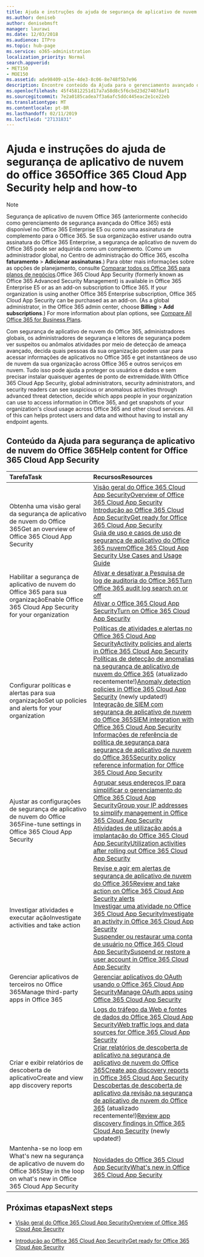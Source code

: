 ```yaml
---
title: Ajuda e instruções do ajuda de segurança de aplicativo de nuvem do office 365
ms.author: deniseb
author: denisebmsft
manager: laurawi
ms.date: 12/03/2018
ms.audience: ITPro
ms.topic: hub-page
ms.service: o365-administration
localization_priority: Normal
search.appverid:
- MET150
- MOE150
ms.assetid: ade98409-a15e-4de3-8c06-8e748f5b7e96
description: Encontre conteúdo da Ajuda para o gerenciamento avançado de segurança no Office 365, que agora é conhecido como segurança de aplicativo de nuvem do Office 365.
ms.openlocfilehash: 45f45812251d17a7a58d8c5f6cbd23d27407daf1
ms.sourcegitcommit: 7e2a0185cadea7f3a6afc5ddc445eac2e1ce22eb
ms.translationtype: MT
ms.contentlocale: pt-BR
ms.lasthandoff: 02/11/2019
ms.locfileid: "27131831"
---
```

# <a name="office-365-cloud-app-security-help-and-how-to"></a><span data-ttu-id="64f96-103">Ajuda e instruções do ajuda de segurança de aplicativo de nuvem do office 365</span><span class="sxs-lookup"><span data-stu-id="64f96-103">Office 365 Cloud App Security help and how-to</span></span>
  
> [!NOTE]
> <span data-ttu-id="64f96-p101">Segurança de aplicativo de nuvem Office 365 (anteriormente conhecido como gerenciamento de segurança avançada do Office 365) está disponível no Office 365 Enterprise E5 ou como uma assinatura de complemento para o Office 365. Se sua organização estiver usando outra assinatura do Office 365 Enterprise, a segurança de aplicativo de nuvem do Office 365 pode ser adquirida como um complemento. (Como um administrador global, no Centro de administração do Office 365, escolha **faturamento** \> **Adicionar assinaturas**.) Para obter mais informações sobre as opções de planejamento, consulte [Comparar todos os Office 365 para planos de negócios](https://go.microsoft.com/fwlink/?linkid=844053).</span><span class="sxs-lookup"><span data-stu-id="64f96-p101">Office 365 Cloud App Security (formerly known as Office 365 Advanced Security Management) is available in Office 365 Enterprise E5 or as an add-on subscription to Office 365. If your organization is using another Office 365 Enterprise subscription, Office 365 Cloud App Security can be purchased as an add-on. (As a global administrator, in the Office 365 admin center, choose **Billing** \> **Add subscriptions**.) For more information about plan options, see [Compare All Office 365 for Business Plans](https://go.microsoft.com/fwlink/?linkid=844053).</span></span> 
  
<span data-ttu-id="64f96-p102">Com segurança de aplicativo de nuvem do Office 365, administradores globais, os administradores de segurança e leitores de segurança podem ver suspeitos ou anômalos atividades por meio de detecção de ameaça avançado, decida quais pessoas da sua organização podem usar para acessar informações de aplicativos no Office 365 e get instantâneos de uso de nuvem da sua organização across Office 365 e outros serviços em nuvem. Tudo isso pode ajuda a proteger os usuários e dados e sem precisar instalar quaisquer agentes de ponto de extremidade.</span><span class="sxs-lookup"><span data-stu-id="64f96-p102">With Office 365 Cloud App Security, global administrators, security administrators, and security readers can see suspicious or anomalous activities through advanced threat detection, decide which apps people in your organization can use to access information in Office 365, and get snapshots of your organization's cloud usage across Office 365 and other cloud services. All of this can helps protect users and data and without having to install any endpoint agents.</span></span>
  
## <a name="help-content-for-office-365-cloud-app-security"></a><span data-ttu-id="64f96-109">Conteúdo da Ajuda para segurança de aplicativo de nuvem do Office 365</span><span class="sxs-lookup"><span data-stu-id="64f96-109">Help content for Office 365 Cloud App Security</span></span>

|<span data-ttu-id="64f96-110">**Tarefa**</span><span class="sxs-lookup"><span data-stu-id="64f96-110">**Task**</span></span>|<span data-ttu-id="64f96-111">**Recursos**</span><span class="sxs-lookup"><span data-stu-id="64f96-111">**Resources**</span></span>|
|:-----|:-----|
|<span data-ttu-id="64f96-112">Obtenha uma visão geral da segurança de aplicativo de nuvem do Office 365</span><span class="sxs-lookup"><span data-stu-id="64f96-112">Get an overview of Office 365 Cloud App Security</span></span>  <br/> |[<span data-ttu-id="64f96-113">Visão geral do Office 365 Cloud App Security</span><span class="sxs-lookup"><span data-stu-id="64f96-113">Overview of Office 365 Cloud App Security</span></span>](office-365-cas-overview.md) <br/> [<span data-ttu-id="64f96-114">Introdução ao Office 365 Cloud App Security</span><span class="sxs-lookup"><span data-stu-id="64f96-114">Get ready for Office 365 Cloud App Security</span></span>](get-ready-for-office-365-cas.md) <br/> [<span data-ttu-id="64f96-115">Guia de uso e casos de uso de segurança de aplicativo do Office 365 nuvem</span><span class="sxs-lookup"><span data-stu-id="64f96-115">Office 365 Cloud App Security Use Cases and Usage Guide</span></span>](https://aka.ms/O365CASGuide) <br/> |
|<span data-ttu-id="64f96-116">Habilitar a segurança de aplicativo de nuvem do Office 365 para sua organização</span><span class="sxs-lookup"><span data-stu-id="64f96-116">Enable Office 365 Cloud App Security for your organization</span></span>  <br/> |[<span data-ttu-id="64f96-117">Ativar e desativar a Pesquisa de log de auditoria do Office 365</span><span class="sxs-lookup"><span data-stu-id="64f96-117">Turn Office 365 audit log search on or off</span></span>](turn-audit-log-search-on-or-off.md) <br/> [<span data-ttu-id="64f96-118">Ativar o Office 365 Cloud App Security</span><span class="sxs-lookup"><span data-stu-id="64f96-118">Turn on Office 365 Cloud App Security</span></span>](turn-on-office-365-cas.md) <br/> |
|<span data-ttu-id="64f96-119">Configurar políticas e alertas para sua organização</span><span class="sxs-lookup"><span data-stu-id="64f96-119">Set up policies and alerts for your organization</span></span>  <br/> |[<span data-ttu-id="64f96-120">Políticas de atividades e alertas no Office 365 Cloud App Security</span><span class="sxs-lookup"><span data-stu-id="64f96-120">Activity policies and alerts in Office 365 Cloud App Security</span></span>](activity-policies-and-alerts.md) <br/> <span data-ttu-id="64f96-121">[Políticas de detecção de anomalias na segurança de aplicativo de nuvem do Office 365](anomaly-detection-policies-in-ocas.md) (atualizado recentemente!)</span><span class="sxs-lookup"><span data-stu-id="64f96-121">[Anomaly detection policies in Office 365 Cloud App Security](anomaly-detection-policies-in-ocas.md) (newly updated!)</span></span>  <br/> [<span data-ttu-id="64f96-122">Integração de SIEM com segurança de aplicativo de nuvem do Office 365</span><span class="sxs-lookup"><span data-stu-id="64f96-122">SIEM integration with Office 365 Cloud App Security</span></span>](integrate-your-siem-server-with-office-365-cas.md) <br/> [<span data-ttu-id="64f96-123">Informações de referência de política de segurança para segurança de aplicativo de nuvem do Office 365</span><span class="sxs-lookup"><span data-stu-id="64f96-123">Security policy reference information for Office 365 Cloud App Security</span></span>](security-policy-reference-information-for-ocas.md) <br/> |
|<span data-ttu-id="64f96-124">Ajustar as configurações de segurança de aplicativo de nuvem do Office 365</span><span class="sxs-lookup"><span data-stu-id="64f96-124">Fine-tune settings in Office 365 Cloud App Security</span></span>  <br/> |[<span data-ttu-id="64f96-125">Agrupar seus endereços IP para simplificar o gerenciamento do Office 365 Cloud App Security</span><span class="sxs-lookup"><span data-stu-id="64f96-125">Group your IP addresses to simplify management in Office 365 Cloud App Security</span></span>](group-your-ip-addresses-in-ocas.md) <br/> [<span data-ttu-id="64f96-126">Atividades de utilização após a implantação do Office 365 Cloud App Security</span><span class="sxs-lookup"><span data-stu-id="64f96-126">Utilization activities after rolling out Office 365 Cloud App Security</span></span>](utilization-activities-for-ocas.md) <br/> |
|<span data-ttu-id="64f96-127">Investigar atividades e executar ação</span><span class="sxs-lookup"><span data-stu-id="64f96-127">Investigate activities and take action</span></span>  <br/> |[<span data-ttu-id="64f96-128">Revise e agir em alertas de segurança de aplicativo de nuvem do Office 365</span><span class="sxs-lookup"><span data-stu-id="64f96-128">Review and take action on Office 365 Cloud App Security alerts</span></span>](review-office-365-cas-alerts.md) <br/> [<span data-ttu-id="64f96-129">Investigar uma atividade no Office 365 Cloud App Security</span><span class="sxs-lookup"><span data-stu-id="64f96-129">Investigate an activity in Office 365 Cloud App Security</span></span>](investigate-an-activity-in-office-365-cas.md) <br/> [<span data-ttu-id="64f96-130">Suspender ou restaurar uma conta de usuário no Office 365 Cloud App Security</span><span class="sxs-lookup"><span data-stu-id="64f96-130">Suspend or restore a user account in Office 365 Cloud App Security</span></span>](suspend-or-restore-an-account-in-ocas.md) <br/> |
|<span data-ttu-id="64f96-131">Gerenciar aplicativos de terceiros no Office 365</span><span class="sxs-lookup"><span data-stu-id="64f96-131">Manage third-party apps in Office 365</span></span>  <br/> |[<span data-ttu-id="64f96-132">Gerenciar aplicativos do OAuth usando o Office 365 Cloud App Security</span><span class="sxs-lookup"><span data-stu-id="64f96-132">Manage OAuth apps using Office 365 Cloud App Security</span></span>](manage-app-permissions-in-ocas.md) <br/> |
|<span data-ttu-id="64f96-133">Criar e exibir relatórios de descoberta de aplicativo</span><span class="sxs-lookup"><span data-stu-id="64f96-133">Create and view app discovery reports</span></span>  <br/> |[<span data-ttu-id="64f96-134">Logs do tráfego da Web e fontes de dados do Office 365 Cloud App Security</span><span class="sxs-lookup"><span data-stu-id="64f96-134">Web traffic logs and data sources for Office 365 Cloud App Security</span></span>](web-traffic-logs-and-data-sources-for-ocas.md) <br/> [<span data-ttu-id="64f96-135">Criar relatórios de descoberta de aplicativo na segurança de aplicativo de nuvem do Office 365</span><span class="sxs-lookup"><span data-stu-id="64f96-135">Create app discovery reports in Office 365 Cloud App Security</span></span>](create-app-discovery-reports-in-ocas.md) <br/> <span data-ttu-id="64f96-136">[Descobertas de descoberta de aplicativo da revisão na segurança de aplicativo de nuvem do Office 365](review-app-discovery-findings-in-ocas.md) (atualizado recentemente!)</span><span class="sxs-lookup"><span data-stu-id="64f96-136">[Review app discovery findings in Office 365 Cloud App Security](review-app-discovery-findings-in-ocas.md) (newly updated!)</span></span>  <br/> |
|<span data-ttu-id="64f96-137">Mantenha-se no loop em What's new na segurança de aplicativo de nuvem do Office 365</span><span class="sxs-lookup"><span data-stu-id="64f96-137">Stay in the loop on what's new in Office 365 Cloud App Security</span></span>  <br/> |[<span data-ttu-id="64f96-138">Novidades do Office 365 Cloud App Security</span><span class="sxs-lookup"><span data-stu-id="64f96-138">What's new in Office 365 Cloud App Security</span></span>](new-in-office-365-cas.md) <br/> |
   
## <a name="next-steps"></a><span data-ttu-id="64f96-139">Próximas etapas</span><span class="sxs-lookup"><span data-stu-id="64f96-139">Next steps</span></span>

- [<span data-ttu-id="64f96-140">Visão geral do Office 365 Cloud App Security</span><span class="sxs-lookup"><span data-stu-id="64f96-140">Overview of Office 365 Cloud App Security</span></span>](office-365-cas-overview.md)
    
- [<span data-ttu-id="64f96-141">Introdução ao Office 365 Cloud App Security</span><span class="sxs-lookup"><span data-stu-id="64f96-141">Get ready for Office 365 Cloud App Security</span></span>](get-ready-for-office-365-cas.md)
    

